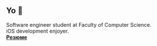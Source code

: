 ## Yo 👋
Software engineer student at Faculty of Computer Science.\
iOS development enjoyer.\
[**Резюме**](Резюме.pdf)
